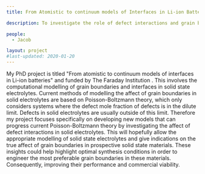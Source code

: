 ```yaml
---
title: From Atomistic to continuum models of Interfaces in Li-ion Batteries

description: To investigate the role of defect interactions and grain boundaries in Li-ion solid state electrolytes. By elucidating the effects of these two structural components, space-charge regions in these materials can hopefully be appropriately modelled; thus allowing for the true resistive effect of grain boundaries to be understood.

people:
  - Jacob

layout: project
#last-updated: 2020-01-20
---
```


My PhD project is titled "From atomistic to continuum models of interfaces in Li-ion batteries" and funded by The Faraday Institution . This involves the computational modelling of grain boundaries and interfaces in solid state electrolytes. Current methods of modelling the affect of grain boundaries in solid electrolytes are based on Poisson-Boltzmann theory, which only considers systems where the defect mole fraction of defects is in the dilute limit. Defects in solid electrolytes are usually outside of this limit. Therefore my project focuses specifically on developing new models that can progress current Poisson-Boltzmann theory by investigating the affect of defect interactions in solid electrolytes. This will hopefully allow the appropriate modelling of solid state electrolytes and give indications on the true affect of grain boundaries in prospective solid state materials. These insights could help highlight optimal synthesis conditions in order to engineer the most preferable grain boundaries in these materials. Consequently, improving their performance and commercial viability.
